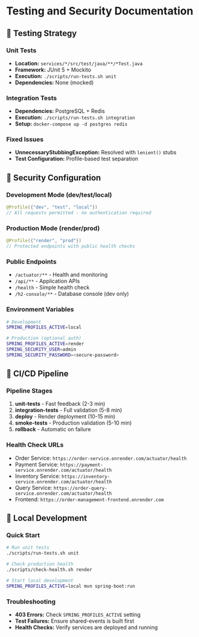 # Testing and Security Documentation

## 🧪 Testing Strategy

### Unit Tests
- **Location:** `services/*/src/test/java/**/*Test.java`
- **Framework:** JUnit 5 + Mockito
- **Execution:** `./scripts/run-tests.sh unit`
- **Dependencies:** None (mocked)

### Integration Tests  
- **Dependencies:** PostgreSQL + Redis
- **Execution:** `./scripts/run-tests.sh integration`
- **Setup:** `docker-compose up -d postgres redis`

### Fixed Issues
- **UnnecessaryStubbingException:** Resolved with `lenient()` stubs
- **Test Configuration:** Profile-based test separation

## 🔐 Security Configuration

### Development Mode (dev/test/local)
```java
@Profile({"dev", "test", "local"})
// All requests permitted - no authentication required
```

### Production Mode (render/prod)
```java
@Profile({"render", "prod"})  
// Protected endpoints with public health checks
```

### Public Endpoints
- `/actuator/**` - Health and monitoring
- `/api/**` - Application APIs  
- `/health` - Simple health check
- `/h2-console/**` - Database console (dev only)

### Environment Variables
```bash
# Development
SPRING_PROFILES_ACTIVE=local

# Production (optional auth)
SPRING_PROFILES_ACTIVE=render
SPRING_SECURITY_USER=admin
SPRING_SECURITY_PASSWORD=<secure-password>
```

## 🚀 CI/CD Pipeline

### Pipeline Stages
1. **unit-tests** - Fast feedback (2-3 min)
2. **integration-tests** - Full validation (5-8 min)
3. **deploy** - Render deployment (10-15 min)
4. **smoke-tests** - Production validation (5-10 min)
5. **rollback** - Automatic on failure

### Health Check URLs
- Order Service: `https://order-service.onrender.com/actuator/health`
- Payment Service: `https://payment-service.onrender.com/actuator/health`
- Inventory Service: `https://inventory-service.onrender.com/actuator/health`
- Query Service: `https://order-query-service.onrender.com/actuator/health`
- Frontend: `https://order-management-frontend.onrender.com`

## 📝 Local Development

### Quick Start
```bash
# Run unit tests
./scripts/run-tests.sh unit

# Check production health  
./scripts/check-health.sh render

# Start local development
SPRING_PROFILES_ACTIVE=local mvn spring-boot:run
```

### Troubleshooting
- **403 Errors:** Check `SPRING_PROFILES_ACTIVE` setting
- **Test Failures:** Ensure shared-events is built first
- **Health Checks:** Verify services are deployed and running